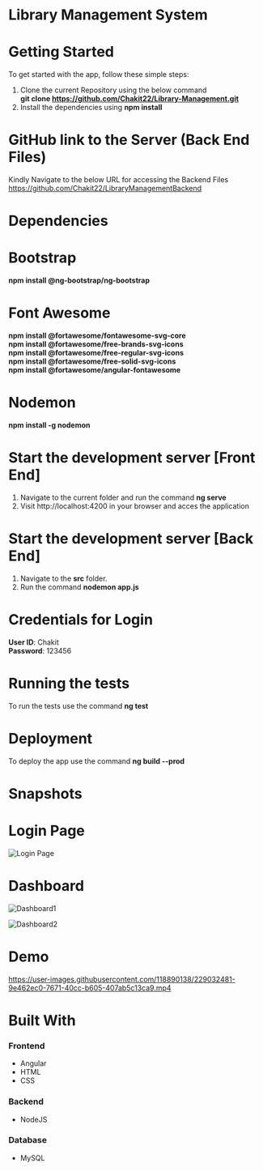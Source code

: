 # Library Management System

# Getting Started
To get started with the app, follow these simple steps:
1. Clone the current Repository using the below command <br/>
<strong>git clone https://github.com/Chakit22/Library-Management.git <br/></strong>
2. Install the dependencies using <strong>npm install</strong>

# GitHub link to the Server (Back End Files)
Kindly Navigate to the below URL for accessing the Backend Files <br/>
https://github.com/Chakit22/LibraryManagementBackend

# Dependencies

# Bootstrap
<strong>npm install @ng-bootstrap/ng-bootstrap </strong>

# Font Awesome
<strong>npm install @fortawesome/fontawesome-svg-core <br/>
npm install @fortawesome/free-brands-svg-icons <br/>
npm install @fortawesome/free-regular-svg-icons <br/>
npm install @fortawesome/free-solid-svg-icons <br/>
npm install @fortawesome/angular-fontawesome </strong>

# Nodemon
<strong>npm install -g nodemon</strong>

# Start the development server [Front End]
1. Navigate to the current folder and run the command <strong>ng serve</strong>
2. Visit http://localhost:4200 in your browser and acces the application

# Start the development server [Back End]
1. Navigate to the <strong>src</strong> folder.
2. Run the command <strong>nodemon app.js</strong>

# Credentials for Login
<strong>User ID</strong>: Chakit <br/>
<strong>Password</strong>: 123456

# Running the tests
To run the tests use the command <strong>ng test</strong>

# Deployment
To deploy the app use the command <strong>ng build --prod</strong>

# Snapshots

# Login Page

![Login Page](https://user-images.githubusercontent.com/118890138/229032119-88940740-c4d2-4ab2-b65a-8d13c6b4fb5c.png)

# Dashboard

![Dashboard1](https://user-images.githubusercontent.com/118890138/229032215-fac62a9f-885c-4528-8632-162bc537848c.png)

![Dashboard2](https://user-images.githubusercontent.com/118890138/229032227-9645be59-8de1-4a4c-ac55-ec697501790b.png)

# Demo 
https://user-images.githubusercontent.com/118890138/229032481-9e462ec0-7671-40cc-b605-407ab5c13ca9.mp4

# Built With

### Frontend
* Angular
* HTML
* CSS

### Backend
* NodeJS

### Database 
* MySQL
